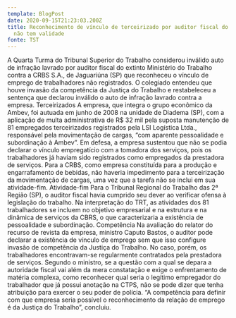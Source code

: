 ```yaml
---
template: BlogPost
date: 2020-09-15T21:23:03.200Z
title: Reconhecimento de vínculo de terceirizado por auditor fiscal do trabalho
  não tem validade
fonte: TST
---
```

A Quarta Turma do Tribunal Superior do Trabalho considerou inválido auto de infração lavrado por auditor fiscal do extinto Ministério do Trabalho contra a CRBS S.A., de Jaguariúna (SP) que reconheceu o vínculo de emprego de trabalhadores não registrados. O colegiado entendeu que houve invasão da competência da Justiça do Trabalho e restabeleceu a sentença que declarou inválido o auto de infração lavrado contra a empresa. Terceirizados A empresa, que integra o grupo econômico da Ambev, foi autuada em junho de 2008 na unidade de Diadema (SP), com a aplicação de multa administrativa de R$ 32 mil pela suposta manutenção de 81 empregados terceirizados registrados pela LSI Logística Ltda., responsável pela movimentação de cargas, “com aparente pessoalidade e subordinação à Ambev”. Em defesa, a empresa sustentou que não se podia declarar o vínculo empregatício com a tomadora dos serviços, pois os trabalhadores já haviam sido registrados como empregados da prestadora de serviços. Para a CRBS, como empresa constituída para a produção e engarrafamento de bebidas, não haveria impedimento para a terceirização da movimentação de cargas, uma vez que a tarefa não se inclui em sua atividade-fim. Atividade-fim Para o Tribunal Regional do Trabalho das 2ª Região (SP), o auditor fiscal havia cumprido seu dever ao verificar ofensa à legislação do trabalho. Na interpretação do TRT, as atividades dos 81 trabalhadores se incluem no objetivo empresarial e na estrutura e na dinâmica de serviços da CBRS, o que caracterizaria a existência de pessoalidade e subordinação. Competência Na avaliação do relator do recurso de revista da empresa, ministro Caputo Bastos, o auditor pode declarar a existência de vínculo de emprego sem que isso configure invasão de competência da Justiça do Trabalho. No caso, porém, os trabalhadores encontravam-se regularmente contratados pela prestadora de serviços. Segundo o ministro, se a questão com a qual se depara a autoridade fiscal vai além da mera constatação e exige o enfrentamento de matéria complexa, como reconhecer qual seria o legítimo empregador do trabalhador que já possui anotação na CTPS, não se pode dizer que tenha atribuição para exercer o seu poder de polícia. “A competência para definir com que empresa seria possível o reconhecimento da relação de emprego é da Justiça do Trabalho”, concluiu.